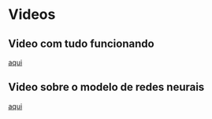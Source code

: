 # Videos

## Video com tudo funcionando

[aqui](https://www.youtube.com/watch?v=1-PQt9W7OF0)

## Video sobre o modelo de redes neurais

[aqui](https://www.youtube.com/watch?v=dsbTUi0LT0Y&feature=youtu.be)
